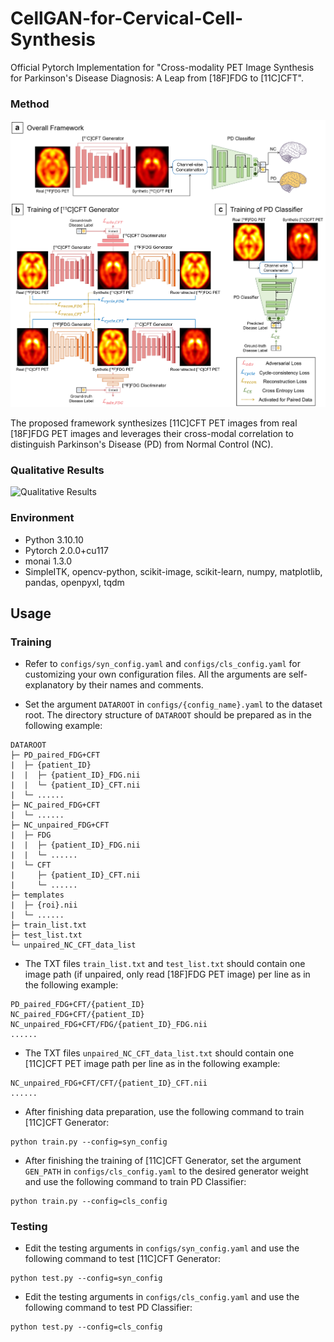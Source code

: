 # CellGAN-for-Cervical-Cell-Synthesis
Official Pytorch Implementation for "Cross-modality PET Image Synthesis for Parkinson's Disease Diagnosis: A Leap from [18F]FDG to [11C]CFT". 

### Method
![Overview of Method](/figures/overview.png "Overview of Method")

The proposed framework synthesizes [11C]CFT PET images from real [18F]FDG PET images and leverages their cross-modal correlation to distinguish Parkinson's Disease (PD) from Normal Control (NC).


### Qualitative Results
![Qualitative Results](/figures/results.png "Qualitative Results")

### Environment
- Python 3.10.10
- Pytorch 2.0.0+cu117
- monai 1.3.0
- SimpleITK, opencv-python, scikit-image, scikit-learn, numpy, matplotlib, pandas, openpyxl, tqdm


## Usage
### Training
- Refer to `configs/syn_config.yaml` and `configs/cls_config.yaml` for customizing your own configuration files. All the arguments are self-explanatory by their names and comments.

- Set the argument `DATAROOT` in `configs/{config_name}.yaml` to the dataset root. The directory structure of `DATAROOT` should be prepared as in the following example: 

```
DATAROOT
├─ PD_paired_FDG+CFT
|  ├─ {patient_ID}
|  |  ├─ {patient_ID}_FDG.nii  
|  |  └─ {patient_ID}_CFT.nii  
|  └─ ......
├─ NC_paired_FDG+CFT
|  └─ ......
├─ NC_unpaired_FDG+CFT
|  ├─ FDG
|  |  ├─ {patient_ID}_FDG.nii  
|  |  └─ ......
|  └─ CFT
|     ├─ {patient_ID}_CFT.nii  
|     └─ ......
├─ templates
|  ├─ {roi}.nii
|  └─ ......
├─ train_list.txt
├─ test_list.txt
└─ unpaired_NC_CFT_data_list
```

- The TXT files `train_list.txt` and `test_list.txt` should contain one image path (if unpaired, only read [18F]FDG PET image) per line as in the following example:

```
PD_paired_FDG+CFT/{patient_ID}
NC_paired_FDG+CFT/{patient_ID}
NC_unpaired_FDG+CFT/FDG/{patient_ID}_FDG.nii
......
```

- The TXT files `unpaired_NC_CFT_data_list.txt` should contain one [11C]CFT PET image path per line as in the following example:

```
NC_unpaired_FDG+CFT/CFT/{patient_ID}_CFT.nii
......
```

- After finishing data preparation, use the following command to train [11C]CFT Generator:

```
python train.py --config=syn_config
```

- After finishing the training of [11C]CFT Generator, set the argument `GEN_PATH` in `configs/cls_config.yaml` to the desired generator weight and use the following command to train PD Classifier:

```
python train.py --config=cls_config
```

### Testing
- Edit the testing arguments in `configs/syn_config.yaml` and use the following command to test [11C]CFT Generator:

```
python test.py --config=syn_config
```

- Edit the testing arguments in `configs/cls_config.yaml` and use the following command to test PD Classifier:

```
python test.py --config=cls_config
```
